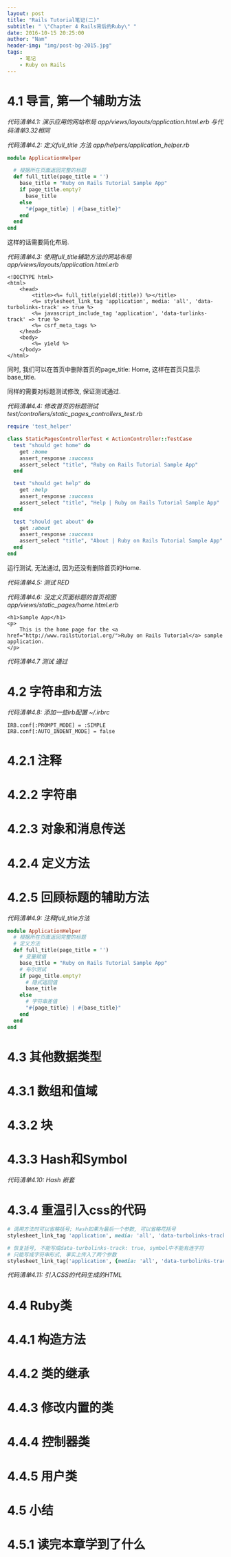 ```yaml
---
layout: post
title: "Rails Tutorial笔记(二)"
subtitle: " \"Chapter 4 Rails背后的Ruby\" "
date: 2016-10-15 20:25:00
author: "Nam"
header-img: "img/post-bg-2015.jpg"
tags:
    - 笔记
    - Ruby on Rails
---
```


# 4.1 导言, 第一个辅助方法

_代码清单4.1: 演示应用的网站布局 app/views/layouts/application.html.erb 与代码清单3.32相同_

_代码清单4.2: 定义full\_title 方法 app/helpers/application\_helper.rb_

``` ruby
module ApplicationHelper

  # 根据所在页面返回完整的标题
  def full_title(page_title = '')
    base_title = "Ruby on Rails Tutorial Sample App"
    if page_title.empty?
      base_title
    else
      "#{page_title} | #{base_title}"
    end
  end
end

```


这样的话需要简化布局.

_代码清单4.3: 使用full\_title辅助方法的网站布局 app/views/layouts/application.html.erb_

``` html+erb
<!DOCTYPE html>
<html>
    <head>
        <title><%= full_title(yield(:title)) %></title>
        <%= stylesheet_link_tag 'application', media: 'all', 'data-turbolinks-track' => true %>
        <%= javascript_include_tag 'application', 'data-turlinks-track' => true %>
        <%= csrf_meta_tags %>
    </head>
    <body>
        <%= yield %>
    </body>
</html>

```


同时, 我们可以在首页中删除首页的page\_title: Home, 这样在首页只显示base\_title.

同样的需要对标题测试修改, 保证测试通过.

_代码清单4.4: 修改首页的标题测试 test/controllers/static\_pages\_controllers\_test.rb_

``` ruby
require 'test_helper'

class StaticPagesControllerTest < ActionController::TestCase
  test "should get home" do
    get :home
    assert_response :success
    assert_select "title", "Ruby on Rails Tutorial Sample App"
  end

  test "should get help" do
    get :help
    assert_response :success
    assert_select "title", "Help | Ruby on Rails Tutorial Sample App"
  end

  test "should get about" do
    get :about
    assert_response :success
    assert_select "title", "About | Ruby on Rails Tutorial Sample App"
  end
end

```


运行测试, 无法通过, 因为还没有删除首页的Home.

_代码清单4.5: 测试 RED_

_代码清单4.6: 没定义页面标题的首页视图 app/views/static\_pages/home.html.erb_

``` html+erb
<h1>Sample App</h1>
<p>
    This is the home page for the <a href="http://www.railstutorial.org/">Ruby on Rails Tutorial</a> sample application.
</p>

```


_代码清单4.7 测试 通过_


# 4.2 字符串和方法

_代码清单4.8: 添加一些irb配置 ~/.irbrc_

    IRB.conf[:PROMPT_MODE] = :SIMPLE
    IRB.conf[:AUTO_INDENT_MODE] = false

# 4.2.1 注释

# 4.2.2 字符串

# 4.2.3 对象和消息传送

# 4.2.4 定义方法

# 4.2.5 回顾标题的辅助方法

_代码清单4.9: 注释full\_title方法_

``` ruby
module ApplicationHelper
  # 根据所在页面返回完整的标题
  # 定义方法
  def full_title(page_title = '')
    # 变量赋值
    base_title = "Ruby on Rails Tutorial Sample App"
    # 布尔测试
    if page_title.empty?
      # 隐式返回值
      base_title
    else
      # 字符串差值
      "#{page_title} | #{base_title}"
    end
  end
end

```


# 4.3 其他数据类型

# 4.3.1 数组和值域

# 4.3.2 块

# 4.3.3 Hash和Symbol

_代码清单4.10: Hash 嵌套_

# 4.3.4 重温引入css的代码

``` ruby
# 调用方法时可以省略括号; Hash如果为最后一个参数, 可以省略花括号
stylesheet_link_tag 'application', media: 'all', 'data-turbolinks-track' => true

# 恢复括号, 不能写成data-turbolinks-track: true, symbol中不能有连字符
# 只能写成字符串形式, 事实上传入了两个参数
stylesheet_link_tag('application', {media: 'all', 'data-turbolinks-track' => true})

```


_代码清单4.11: 引入CSS的代码生成的HTML_

# 4.4 Ruby类

# 4.4.1 构造方法

# 4.4.2 类的继承

# 4.4.3 修改内置的类

# 4.4.4 控制器类

# 4.4.5 用户类

# 4.5 小结

# 4.5.1 读完本章学到了什么
